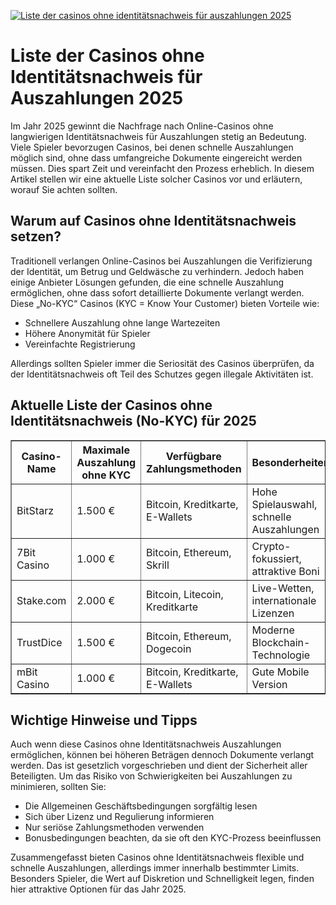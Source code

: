 [![Liste der casinos ohne identitätsnachweis für auszahlungen 2025](https://123-caf.pages.dev/gitsignup.png)](https://vrmoo.ru/Bt82HjjY)

<h1>Liste der Casinos ohne Identitätsnachweis für Auszahlungen 2025</h1> <p>Im Jahr 2025 gewinnt die Nachfrage nach Online-Casinos ohne langwierigen Identitätsnachweis für Auszahlungen stetig an Bedeutung. Viele Spieler bevorzugen Casinos, bei denen schnelle Auszahlungen möglich sind, ohne dass umfangreiche Dokumente eingereicht werden müssen. Dies spart Zeit und vereinfacht den Prozess erheblich. In diesem Artikel stellen wir eine aktuelle Liste solcher Casinos vor und erläutern, worauf Sie achten sollten.</p>  <h2>Warum auf Casinos ohne Identitätsnachweis setzen?</h2> <p>Traditionell verlangen Online-Casinos bei Auszahlungen die Verifizierung der Identität, um Betrug und Geldwäsche zu verhindern. Jedoch haben einige Anbieter Lösungen gefunden, die eine schnelle Auszahlung ermöglichen, ohne dass sofort detaillierte Dokumente verlangt werden. Diese „No-KYC“ Casinos (KYC = Know Your Customer) bieten Vorteile wie:</p> <ul>   <li>Schnellere Auszahlung ohne lange Wartezeiten</li>   <li>Höhere Anonymität für Spieler</li>   <li>Vereinfachte Registrierung</li> </ul> <p>Allerdings sollten Spieler immer die Seriosität des Casinos überprüfen, da der Identitätsnachweis oft Teil des Schutzes gegen illegale Aktivitäten ist.</p>  <h2>Aktuelle Liste der Casinos ohne Identitätsnachweis (No-KYC) für 2025</h2> <table border="1" cellpadding="8" cellspacing="0" style="border-collapse: collapse; width: 100%;">   <thead>     <tr>       <th>Casino-Name</th>       <th>Maximale Auszahlung ohne KYC</th>       <th>Verfügbare Zahlungsmethoden</th>       <th>Besonderheiten</th>     </tr>   </thead>   <tbody>     <tr>       <td>BitStarz</td>       <td>1.500 €</td>       <td>Bitcoin, Kreditkarte, E-Wallets</td>       <td>Hohe Spielauswahl, schnelle Auszahlungen</td>     </tr>     <tr>       <td>7Bit Casino</td>       <td>1.000 €</td>       <td>Bitcoin, Ethereum, Skrill</td>       <td>Crypto-fokussiert, attraktive Boni</td>     </tr>     <tr>       <td>Stake.com</td>       <td>2.000 €</td>       <td>Bitcoin, Litecoin, Kreditkarte</td>       <td>Live-Wetten, internationale Lizenzen</td>     </tr>     <tr>       <td>TrustDice</td>       <td>1.500 €</td>       <td>Bitcoin, Ethereum, Dogecoin</td>       <td>Moderne Blockchain-Technologie</td>     </tr>     <tr>       <td>mBit Casino</td>       <td>1.000 €</td>       <td>Bitcoin, Kreditkarte, E-Wallets</td>       <td>Gute Mobile Version</td>     </tr>   </tbody> </table>  <h2>Wichtige Hinweise und Tipps</h2> <p>Auch wenn diese Casinos ohne Identitätsnachweis Auszahlungen ermöglichen, können bei höheren Beträgen dennoch Dokumente verlangt werden. Das ist gesetzlich vorgeschrieben und dient der Sicherheit aller Beteiligten. Um das Risiko von Schwierigkeiten bei Auszahlungen zu minimieren, sollten Sie:</p> <ul>   <li>Die Allgemeinen Geschäftsbedingungen sorgfältig lesen</li>   <li>Sich über Lizenz und Regulierung informieren</li>   <li>Nur seriöse Zahlungsmethoden verwenden</li>   <li>Bonusbedingungen beachten, da sie oft den KYC-Prozess beeinflussen</li> </ul>  <p>Zusammengefasst bieten Casinos ohne Identitätsnachweis flexible und schnelle Auszahlungen, allerdings immer innerhalb bestimmter Limits. Besonders Spieler, die Wert auf Diskretion und Schnelligkeit legen, finden hier attraktive Optionen für das Jahr 2025.</p>